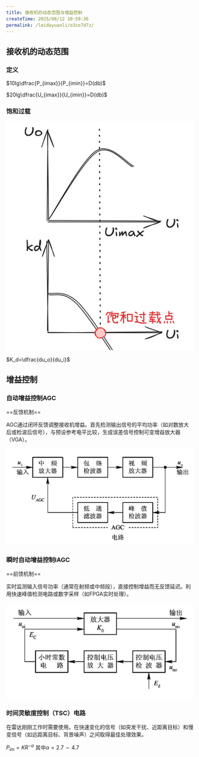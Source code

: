 ```yaml
---
title: 接收机的动态范围与增益控制
createTime: 2025/08/12 10:59:36
permalink: /leidayuanli/o3co7d7z/
---
```


## **接收机的动态范围**

### **定义**

$10lg\dfrac{P_{imax}}{P_{imin}}=D(db)$

$20lg\dfrac{U_{imax}}{U_{imin}}=D(db)$

### **饱和过载**

![饱和过载](picture/饱和过载.jpg)

$K_d=\dfrac{du_o}{du_i}$

## **增益控制**

### **自动增益控制AGC**

==反馈机制==

AGC通过闭环反馈调整接收机增益。首先检测输出信号的平均功率（如对数放大后或检波后信号），与预设参考电平比较，生成误差信号控制可变增益放大器（VGA）。

![增益控制](picture/增益控制.jpg)

### **瞬时自动增益控制IAGC**

==前馈机制==

实时监测输入信号功率（通常在射频或中频段），直接控制增益而无反馈延迟。利用快速峰值检测电路或数字采样（如FPGA实时处理）。

![瞬时AGC控制](picture/瞬时agc.jpg)

### **时间灵敏度控制（TSC）电路**

在雷达刚刚工作时需要使用。在快速变化的信号（如突发干扰、近距离目标）和慢变信号（如远距离目标、背景噪声）之间取得最佳处理效果。

$P_{im}=KR^{-\alpha }$ 其中$\alpha = 2.7 \sim 4.7$